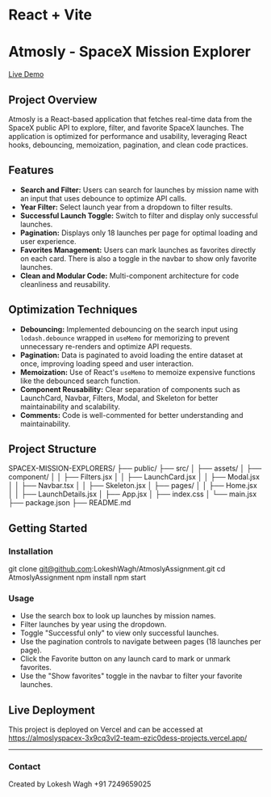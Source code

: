 # React + Vite

# Atmosly - SpaceX Mission Explorer

[Live Demo](https://almoslyspacex-3x9cq3vl2-team-ezic0dess-projects.vercel.app/)

## Project Overview

Atmosly is a React-based application that fetches real-time data from the SpaceX public API to explore, filter, and favorite SpaceX launches. The application is optimized for performance and usability, leveraging React hooks, debouncing, memoization, pagination, and clean code practices.

## Features

- **Search and Filter:** Users can search for launches by mission name with an input that uses debounce to optimize API calls.
- **Year Filter:** Select launch year from a dropdown to filter results.
- **Successful Launch Toggle:** Switch to filter and display only successful launches.
- **Pagination:** Displays only 18 launches per page for optimal loading and user experience.
- **Favorites Management:** Users can mark launches as favorites directly on each card. There is also a toggle in the navbar to show only favorite launches.
- **Clean and Modular Code:** Multi-component architecture for code cleanliness and reusability.

## Optimization Techniques

- **Debouncing:** Implemented debouncing on the search input using `lodash.debounce` wrapped in `useMemo` for memorizing to prevent unnecessary re-renders and optimize API requests.
- **Pagination:** Data is paginated to avoid loading the entire dataset at once, improving loading speed and user interaction.
- **Memoization:** Use of React's `useMemo` to memoize expensive functions like the debounced search function.
- **Component Reusability:** Clear separation of components such as LaunchCard, Navbar, Filters, Modal, and Skeleton for better maintainability and scalability.
- **Comments:** Code is well-commented for better understanding and maintainability.

## Project Structure
SPACEX-MISSION-EXPLORERS/
├── public/
├── src/
│ ├── assets/
│ ├── component/
│ │ ├── Filters.jsx
│ │ ├── LaunchCard.jsx
│ │ ├── Modal.jsx
│ │ ├── Navbar.tsx
│ │ ├── Skeleton.jsx
│ ├── pages/
│ │ ├── Home.jsx
│ │ ├── LaunchDetails.jsx
│ ├── App.jsx
│ ├── index.css
│ └── main.jsx
├── package.json
├── README.md


## Getting Started

### Installation

git clone git@github.com:LokeshWagh/AtmoslyAssignment.git
cd AtmoslyAssignment
npm install
npm start


### Usage

- Use the search box to look up launches by mission names.
- Filter launches by year using the dropdown.
- Toggle "Successful only" to view only successful launches.
- Use the pagination controls to navigate between pages (18 launches per page).
- Click the Favorite button on any launch card to mark or unmark favorites.
- Use the "Show favorites" toggle in the navbar to filter your favorite launches.

## Live Deployment

This project is deployed on Vercel and can be accessed at https://almoslyspacex-3x9cq3vl2-team-ezic0dess-projects.vercel.app/

---

### Contact

Created by Lokesh Wagh
+91 7249659025

